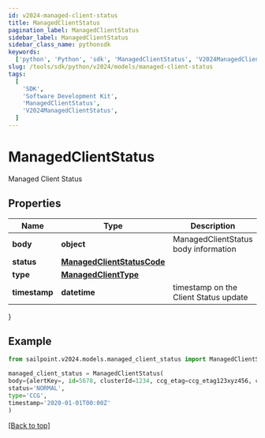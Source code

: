 ```yaml
---
id: v2024-managed-client-status
title: ManagedClientStatus
pagination_label: ManagedClientStatus
sidebar_label: ManagedClientStatus
sidebar_class_name: pythonsdk
keywords:
  ['python', 'Python', 'sdk', 'ManagedClientStatus', 'V2024ManagedClientStatus']
slug: /tools/sdk/python/v2024/models/managed-client-status
tags:
  [
    'SDK',
    'Software Development Kit',
    'ManagedClientStatus',
    'V2024ManagedClientStatus',
  ]
---
```


# ManagedClientStatus

Managed Client Status

## Properties

| Name | Type | Description | Notes |
| --- | --- | --- | --- |
| **body** | **object** | ManagedClientStatus body information | [required] |
| **status** | [**ManagedClientStatusCode**](managed-client-status-code) |  | [required] |
| **type** | [**ManagedClientType**](managed-client-type) |  | [required] |
| **timestamp** | **datetime** | timestamp on the Client Status update | [required] |

}

## Example

```python
from sailpoint.v2024.models.managed_client_status import ManagedClientStatus

managed_client_status = ManagedClientStatus(
body={alertKey=, id=5678, clusterId=1234, ccg_etag=ccg_etag123xyz456, ccg_pin=NONE, cookbook_etag=20210420125956-20210511144538, hostname=megapod-useast1-secret-hostname.sailpoint.com, internal_ip=127.0.0.1, lastSeen=1620843964604, sinceSeen=14708, sinceSeenMillis=14708, localDev=false, stacktrace=, state=null, status=NORMAL, uuid=null, product=idn, va_version=null, platform_version=2, os_version=2345.3.1, os_type=flatcar, hypervisor=unknown},
status='NORMAL',
type='CCG',
timestamp='2020-01-01T00:00Z'
)

```

[[Back to top]](#)
